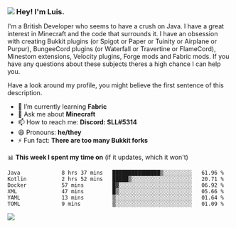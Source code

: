 <h3 style="margin: auto;"><img src="https://avatars.githubusercontent.com/u/39528861?s=48&v=4" ></img> Hey! I'm Luis.</h3>

I'm a British Developer who seems to have a crush on Java. I have a great interest in Minecraft and the code that surrounds it. I have an obsession with creating Bukkit plugins (or Spigot or Paper or Tuinity or Airplane or Purpur), BungeeCord plugins (or Waterfall or Travertine or FlameCord), Minestom extensions, Velocity plugins, Forge mods and Fabric mods. If you have any questions about these subjects theres a high chance I can help you.
  
Have a look around my profile, you might believe the first sentence of this description.

- 🌱 I’m currently learning **Fabric**
- 💬 Ask me about **Minecraft**
- 📫 How to reach me: **Discord: SLL#5314**
- 😄 Pronouns: **he/they**
- ⚡ Fun fact: **There are too many Bukkit forks**

📊 **This week I spent my time on** (if it updates, which it won't)
<!--START_SECTION:waka-->

```text
Java             8 hrs 37 mins   ███████████████▒░░░░░░░░░   61.96 %
Kotlin           2 hrs 52 mins   █████▒░░░░░░░░░░░░░░░░░░░   20.71 %
Docker           57 mins         █▓░░░░░░░░░░░░░░░░░░░░░░░   06.92 %
XML              47 mins         █▒░░░░░░░░░░░░░░░░░░░░░░░   05.66 %
YAML             13 mins         ▒░░░░░░░░░░░░░░░░░░░░░░░░   01.64 %
TOML             9 mins          ▒░░░░░░░░░░░░░░░░░░░░░░░░   01.09 %
```

<!--END_SECTION:waka-->

<a href="https://sllcoding.dev"><img src="https://github-readme-stats.vercel.app/api?username=SLLCoding&show_icons=true&theme=great-gatsby" /></a>
